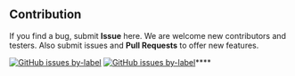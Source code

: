 ## Contribution

If you find a bug, submit **Issue** here. We are welcome new contributors and testers. Also submit issues and **Pull Requests** to offer new features.

[![GitHub issues by-label](https://img.shields.io/github/issues/stepanzubkov/florgon-cc-cli/good%20first%20issue)](https://github.com/stepanzubkov/florgon-cc-cli/issues?q=is%3Aopen+label%3A%22good+first+issue%22+sort%3Aupdated-desc)
[![GitHub issues by-label](https://img.shields.io/github/issues/stepanzubkov/florgon-cc-cli/help%20wanted)](https://github.com/stepanzubkov/florgon-cc-cli/issues?q=is%3Aopen+label%3A%22help+wanted%22+sort%3Aupdated-desc+)****
